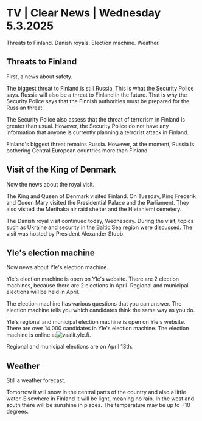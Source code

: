 # TV \| Clear News \| Wednesday 5.3.2025

Threats to Finland. Danish royals. Election machine. Weather.

## Threats to Finland

First, a news about safety.

The biggest threat to Finland is still Russia. This is what the Security Police says. Russia will also be a threat to Finland in the future. That is why the Security Police says that the Finnish authorities must be prepared for the Russian threat.

The Security Police also assess that the threat of terrorism in Finland is greater than usual. However, the Security Police do not have any information that anyone is currently planning a terrorist attack in Finland.

Finland's biggest threat remains Russia. However, at the moment, Russia is bothering Central European countries more than Finland.

## Visit of the King of Denmark

Now the news about the royal visit.

The King and Queen of Denmark visited Finland. On Tuesday, King Frederik and Queen Mary visited the Presidential Palace and the Parliament. They also visited the Merihaka air raid shelter and the Hietaniemi cemetery.

The Danish royal visit continued today, Wednesday. During the visit, topics such as Ukraine and security in the Baltic Sea region were discussed. The visit was hosted by President Alexander Stubb.

## Yle's election machine

Now news about Yle's election machine.

Yle's election machine is open on Yle's website. There are 2 election machines, because there are 2 elections in April. Regional and municipal elections will be held in April.

The election machine has various questions that you can answer. The election machine tells you which candidates think the same way as you do.

Yle's regional and municipal election machine is open on Yle's website. There are over 14,000 candidates in Yle's election machine. The election machine is online at![vaalit.yle.fi](https://vaalit.yle.fi/vaalikone/alue-ja-kuntavaalit2025).

Regional and municipal elections are on April 13th.

## Weather

Still a weather forecast.

Tomorrow it will snow in the central parts of the country and also a little water. Elsewhere in Finland it will be light, meaning no rain. In the west and south there will be sunshine in places. The temperature may be up to +10 degrees.
